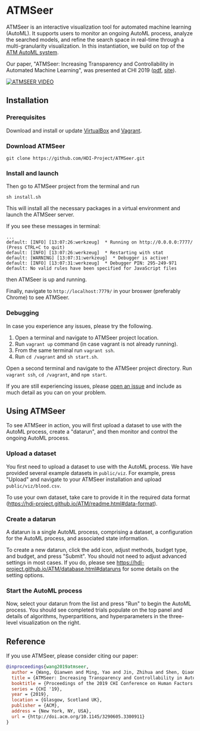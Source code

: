 # ATMSeer

ATMSeer is an interactive visualization tool for automated machine learning (AutoML). It supports users to monitor an ongoing AutoML process, analyze the searched models, and refine the search space in real-time through a multi-granularity visualization. In this instantiation, we build on top of the [ATM AutoML system](https://github.com/HDI-Project/ATM).

Our paper, "ATMSeer: Increasing Transparency and Controllability in Automated Machine Learning", was presented at CHI 2019 ([pdf](https://arxiv.org/abs/1902.05009), [site](https://dai.lids.mit.edu/projects/atmseer/)).

[![ATMSEER VIDEO](https://img.youtube.com/vi/7QwN3mmiCzY/0.jpg)](http://www.youtube.com/watch?v=7QwN3mmiCzY "Video Title")

## Installation

### Prerequisites

Download and install or update [VirtualBox](https://www.virtualbox.org/wiki/Downloads) and [Vagrant](https://www.vagrantup.com/downloads.html).

### Download ATMSeer

```
git clone https://github.com/HDI-Project/ATMSeer.git
```

### Install and launch

Then go to ATMSeer project from the terminal and run

```
sh install.sh
```

This will install all the necessary packages in a virtual environment and launch the ATMSeer server.

If you see these messages in terminal:

```
...
default: [INFO] [13:07:26:werkzeug]  * Running on http://0.0.0.0:7777/ (Press CTRL+C to quit)
default: [INFO] [13:07:26:werkzeug]  * Restarting with stat
default: [WARNING] [13:07:31:werkzeug]  * Debugger is active!
default: [INFO] [13:07:31:werkzeug]  * Debugger PIN: 295-249-971
default: No valid rules have been specified for JavaScript files

```
then ATMSeer is up and running.

Finally, navigate to `http://localhost:7779/` in your broswer (preferably Chrome) to see ATMSeer.

### Debugging

In case you experience any issues, please try the following.

1. Open a terminal and navigate to ATMSeer project location.
2. Run `vagrant up` command (in case vagrant is not already running).
3. From the same terminal run `vagrant ssh`.
4. Run `cd /vagrant` and `sh start.sh`.

Open a second terminal and navigate to the ATMSeer project directory.
Run `vagrant ssh`, `cd /vagrant`, and `npm start`.

If you are still experiencing issues, please [open an issue](https://github.com/HDI-Project/ATMSeer/issues/new) and include as much detail as you can on your problem.

## Using ATMSeer

To see ATMSeer in action, you will first upload a dataset to use with the AutoML process, create a "datarun", and then monitor and control the ongoing AutoML process.

### Upload a dataset

You first need to upload a dataset to use with the AutoML process. We have provided several example datasets in `public/viz`. For example, press "Upload" and navigate to your ATMSeer installation and upload `public/viz/blood.csv`.

To use your own dataset, take care to provide it in the required data format (https://hdi-project.github.io/ATM/readme.html#data-format).

### Create a datarun

A datarun is a single AutoML process, comprising a dataset, a configuration for the AutoML process, and associated state information.

To create a new datarun, click the add icon, adjust methods, budget type, and budget, and press "Submit". You should not need to adjust advanced settings in most cases. If you do, please see https://hdi-project.github.io/ATM/database.html#dataruns for some details on the setting options.

### Start the AutoML process

Now, select your datarun from the list and press "Run" to begin the AutoML process. You should see completed trials populate on the top panel and details of algorithms, hyperpartitions, and hyperparameters in the three-level visualization on the right.

## Reference

If you use ATMSeer, please consider citing our paper:

``` bibtex
@inproceedings{wang2019atmseer,
  author = {Wang, Qianwen and Ming, Yao and Jin, Zhihua and Shen, Qiaomu and Liu, Dongyu and Smith, Micah J. and Veeramachaneni, Kalyan and Qu, Huamin},
  title = {ATMSeer: Increasing Transparency and Controllability in Automated Machine Learning},
  booktitle = {Proceedings of the 2019 CHI Conference on Human Factors in Computing Systems},
  series = {CHI '19},
  year = {2019},
  location = {Glasgow, Scotland UK},
  publisher = {ACM},
  address = {New York, NY, USA},
  url = {http://doi.acm.org/10.1145/3290605.3300911}
}
```
